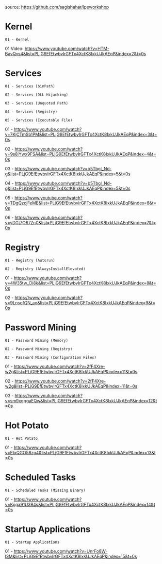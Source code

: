 source: https://github.com/sagishahar/lpeworkshop

# Kernel

    01 - Kernel 

01 Video: https://www.youtube.com/watch?v=HTM-BavQvs4&list=PLjG9EfEtwbvIrGFTx4XctK8IxkUJkAEqP&index=2&t=0s

# Services

    01 - Services (binPath)

    02 - Services (DLL Hijacking)

    03 - Services (Unquoted Path)

    04 - Services (Registry)

    05 - Services (Executable File)


01 - https://www.youtube.com/watch?v=7KjCTmSb1PM&list=PLjG9EfEtwbvIrGFTx4XctK8IxkUJkAEqP&index=3&t=0s

02 - https://www.youtube.com/watch?v=9s8jYwx9FSA&list=PLjG9EfEtwbvIrGFTx4XctK8IxkUJkAEqP&index=4&t=0s

03 - https://www.youtube.com/watch?v=b5Tbgl_Nd-g&list=PLjG9EfEtwbvIrGFTx4XctK8IxkUJkAEqP&index=5&t=0s

04 - https://www.youtube.com/watch?v=b5Tbgl_Nd-g&list=PLjG9EfEtwbvIrGFTx4XctK8IxkUJkAEqP&index=5&t=0s

05 - https://www.youtube.com/watch?v=TDgQzcjFeME&list=PLjG9EfEtwbvIrGFTx4XctK8IxkUJkAEqP&index=6&t=0s

06 - https://www.youtube.com/watch?v=yDGt7O87Zn0&list=PLjG9EfEtwbvIrGFTx4XctK8IxkUJkAEqP&index=7&t=0s


# Registry

    01 - Registry (Autorun)
     
    02 - Registry (AlwaysInstallElevated)
 
01 - https://www.youtube.com/watch?v=4W35tw_Di8k&list=PLjG9EfEtwbvIrGFTx4XctK8IxkUJkAEqP&index=8&t=0s

02 - https://www.youtube.com/watch?v=9LpsofQN_ao&list=PLjG9EfEtwbvIrGFTx4XctK8IxkUJkAEqP&index=9&t=0s

# Password Mining
     
    01 - Password Mining (Memory)

    02 - Password Mining (Registry)
     
    03 - Password Mining (Configuration Files)

01 - https://www.youtube.com/watch?v=2fF4Xre-w2g&list=PLjG9EfEtwbvIrGFTx4XctK8IxkUJkAEqP&index=11&t=0s

02 - https://www.youtube.com/watch?v=2fF4Xre-w2g&list=PLjG9EfEtwbvIrGFTx4XctK8IxkUJkAEqP&index=11&t=0s

03 - https://www.youtube.com/watch?v=sm9xgpgaEQw&list=PLjG9EfEtwbvIrGFTx4XctK8IxkUJkAEqP&index=12&t=0s

# Hot Potato

    01 - Hot Potato
    
01 - https://www.youtube.com/watch?v=EtxQGO58zp4&list=PLjG9EfEtwbvIrGFTx4XctK8IxkUJkAEqP&index=13&t=0s
     
# Scheduled Tasks 

    01 - Scheduled Tasks (Missing Binary)

01 - https://www.youtube.com/watch?v=Kgga91U3B4s&list=PLjG9EfEtwbvIrGFTx4XctK8IxkUJkAEqP&index=14&t=0s

# Startup Applications

    01 - Startup Applications

01 - https://www.youtube.com/watch?v=UnrFo8W-l3M&list=PLjG9EfEtwbvIrGFTx4XctK8IxkUJkAEqP&index=15&t=0s




















